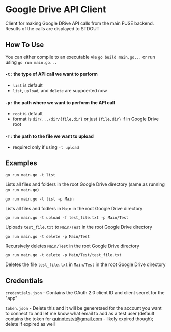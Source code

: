 # Google Drive API Client
Client for making Google DRive API calls from the main FUSE backend. Results of the calls are displayed to STDOUT

## How To Use
You can either compile to an executable via `go build main.go...` or run using `go run main.go...`

#### `-t` : the type of API call we want to perform
- `list` is default
- `list`, `upload`, and `delete` are suppoerted now
    
#### `-p` : the path where we want to perform the API call
- `root` is default
- format is `dir/.../dir/{file,dir}` or just `{file,dir}` if in Google Drive root

#### `-f` : the path to the file we want to upload
- required only if using `-t upload`
    
## Examples

`go run main.go -t list`

Lists all files and folders in the root Google Drive directory (same as running `go run main.go`)

`go run main.go -t list -p Main`

Lists all files and fodlers in `Main` in the root Google Drive directory

`go run main.go -t upload -f test_file.txt -p Main/Test`

Uploads `test_file.txt` to `Main/Test` in the root Google Drive directory

`go run main.go -t delete -p Main/Test`

Recursively deletes `Main/Test` in the root Google Drive directory

`go run main.go -t delete -p Main/Test/test_file.txt`

Deletes the file `test_file.txt` in `Main/Test` in the root Google Drive directory

## Credentials

`credentials.json` - Contains the OAuth 2.0 client ID and client secret for the "app"

`token.json` - Delete this and it will be generetaed for the account you want to connect to and let me know what email to add as a test user (default contains the token for quinntestvt@gmail.com - likely expired though); delete if expired as well

